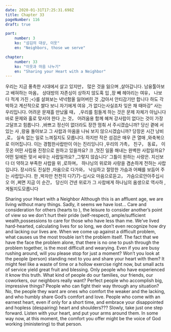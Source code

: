 ```yaml
---
date: 2020-01-31T17:25:31.698Z
title: Chapter 33
pageNumber: 116
draft: true

part:
    number: 3
    ko: "섬김의 대상, 이웃"
    en: "Neighbors, those we serve"

chapter:
    number: 33
    ko: "이웃과 마음 나누기"
    en: "Sharing your Heart with a Neighbor"
---
```


우리는 지금 풍촉한 시대에서 살고 있지만， 많은 것을 잃으며 ,살아갑니다. 남융툴아보고 배혀하는 마옴， 상대방의 자존싱이 상하지 않도혹 입 ,장 빼 헤아리는 여유， 나보다 적게 가진 ;<}를 살펴보는 녁넉함올 잃어버린 것 ,갑아서 안티감기만 합니다 하도 각박하고 계산적으로 쌀다 보니 자기에게 여유 ,가 없다는사실죠차 잊은 채 때마강” 사는우리입니다. 어려운 문재흘 만났옳 때， ,우리를 힘들게 하는 것은 문제 자체가 아닙니다 바로 문제와 훌로 맞서야 한다 ,는 것， 어려움용 함께 혜쳐 강사랍이 없다는 것이 가장 고달프고 힘릅니다. ,바쁘고 정신이 없더라도 장깐 멈춰 서 주시겠습니까? 당신 곁에 서 있는 사 ,랑융 돌아보고 그 사랍과 마옴을 나눠 보지 않으시겠습니까? 당장온 시간 낭비 ,로， 실속 없는 일로 느껴질지도 모릅니다. 하지만 작은 섬검은 매우 큰 열매 ,와축복으로 이어집니다. 이는 경험한사랍만이 아는 진리잉니다 ,우리의 가촉， 친구， 동료， 이웃온 어떤 사립용 진정으로 원하고 있을까요? 크 ,멋진 일올 해내는 완벽한 사랍일까요? 어떤 일에든 맞서 싸우는 사랍일까요? ,그렇지 않습니다‘ 그틀이 원하는 사량은. 지신보다 더 약하고 부족한 사랍을 위 ,로하며， 하나닝의 위로와 사랑을 겸손하게 전하는 사랍입니다. 장시라도 진실한 ,마옴으로 다가와， 낙심하고 절망한 가슴과 어째를 보듬어 주는 사랍입니다. 한 ,박자만 천천히 다7}7}-십시오 마음으로듣고， 가슴으로안아주십시오 어 ,쩌면 지금 이 순간， 당신이 건넨 위로가 그 사랍에게 하나님의 옴생으로 역사하 ,게될지도모릅니다

Sharing your Heart with a Neighbor
    Although this is an affluent age, we are living without many things. Sadly, it seems we have lost… Care and consideration for others (hearts to ), the leisure to consider another’s point of view so we don’t hurt their pride (self-respect), ample/sufficient wealth,possessions to care for those who have less than me. We’ve lived hard-hearted, calculating lives for so long, we don’t even recognize how dry and lacking our lives are. When we come up against a difficult problem, what causes us the most trouble isn’t the problem itself. The fact that we have the face the problem alone, that there is no one to push through the problem together, is the most difficult and wearying.
    Even if you are busy rushing around, will you please stop for just a moment? Won’t you look at the people (person) standing next to you and share your heart with them? It might feel like a waste of time or a hollow exercise right now, but small acts of service yield great fruit and blessing. Only people who have experienced it know this truth.
    What kind of people do our families, our friends, our coworkers, our neighbors really want? Perfect people who accomplish big, impressive things? People who can fight their way through any situation? No, the people they want are ones who comfort the weaker and the lacking, and who humbly share God’s comfort and love. People who come with an earnest heart, even if only for a short time, and embrace your disappointed and hopless (despairing) heart and shoulders??? Slowly, take just one step forward. Listen with your heart, and put your arms around them. In some way now, at this moment, the comfort you offer might be the voice of God working (ministering) to that person.
